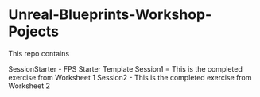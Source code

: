 # Unreal-Blueprints-Workshop-Pojects

This repo contains

SessionStarter - FPS Starter Template
Session1 = This is the completed exercise from Worksheet 1
Session2 - This is the completed exercise from Worksheet 2
